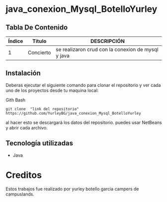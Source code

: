 # java_conexion_Mysql_BotelloYurley

## Tabla De Contenido
| Índice | Título | DESCRIPCIÓN|
|--|------|-----|
| 1 | Concierto |se realizaron crud con la conexion de mysql y java|




## Instalación
 Deberas ejecutar el siguiente comando para clonar el repositorio y ver cada uno de los proyectos  desde tu maquina local:
 
Gith Bash

~~~ 
git clone  "link del repositorio" https://github.com/YurleyBG/java_conexion_Mysql_BotelloYurley
~~~
al hacer esto se descargará  los datos del repositorio. puedes usar NetBeans  y abrir cada archivo.


 ## Tecnología utilizadas

* Java


# Creditos

Estos trabajos fue realizado por yurley botello garcia campers de campuslands.
